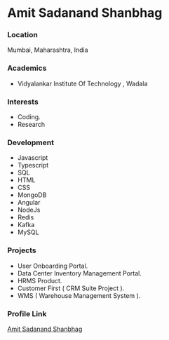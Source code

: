 # Amit Sadanand Shanbhag

### Location

Mumbai, Maharashtra, India

### Academics

- Vidyalankar Institute Of Technology , Wadala 

### Interests

- Coding.
- Research

### Development

- Javascript 
- Typescript 
- SQL
- HTML 
- CSS 
- MongoDB 
- Angular 
- NodeJs 
- Redis 
- Kafka 
- MySQL


### Projects

- User Onboarding Portal.
- Data Center Inventory Management Portal.
- HRMS Product.
- Customer First ( CRM Suite Project ).
- WMS ( Warehouse Management System ).

### Profile Link

[Amit Sadanand Shanbhag](https://github.com/shanamit161998)
